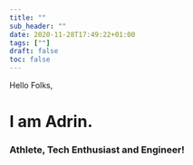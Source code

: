 ```yaml
---
title: ""
sub_header: ""
date: 2020-11-28T17:49:22+01:00
tags: [""]
draft: false
toc: false
---
```


Hello Folks,
# I am Adrin.
### Athlete, Tech Enthusiast and Engineer!